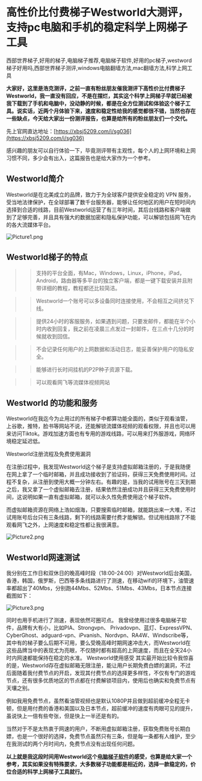 # 高性价比付费梯子Westworld大测评，支持pc电脑和手机的稳定科学上网梯子工具
西部世界梯子,好用的梯子,电脑梯子推荐,电脑梯子软件,好用的pc梯子,westword梯子好用吗,西部世界梯子测评,windows电脑翻墙方法,mac翻墙方法,科学上网工具

**大家好，这里是浩克测评，之前一直有粉丝朋友催我测评下高性价比付费梯子Westworld，我一直没有回应，不是在摆烂，其实这个科学上网梯子早就已经被我下载到了手机和电脑中，没动静的时候，都是在全方位测试和体验这个梯子工具。说实话，近两个月体验下来，速度和稳定性给我的感觉都很不错，当然也存在一些缺点，今天给大家出一份测评报告，也算是给所有的粉丝朋友们一个交代。**

先上官网直达地址：[https://xbsj5209.com/i/sg036](https://xbsj5209.com/i/sg036)

感兴趣的朋友可以自行体验一下，毕竟测评带有主观性，每个人的上网环境和上网习惯不同，多少会有出入，这篇报告也是给大家作为一个参考。

## Westworld简介

Westworld是在北美成立的品牌，致力于为全球客户提供安全稳定的 VPN 服务，受当地法律保护，在全球部署了数千台服务器，能够让任何地区的用户在短时间内选择到合适的线路，目前Westworld运营了有三年时间，其后台线路和客户端做到了足够完善，并且具有强大的数据加密和隐私保护功能，可以解锁包括网飞在内的各大流媒体平台。

![Picture1.png](https://s2.loli.net/2023/05/25/nzVvwMfNoHpJxKd.png)

## Westworld梯子的特点

>>支持的平台全面，有Mac，Windows，Linux，iPhone，iPad，Android，路由器等多平台的独立客户端，都是一键下载安装并且附带详细的教程，教程都还比较简洁。

>>Westworld一个账号可以多设备同时连接使用，不会相互之间挤兑下线。

>>提供24小时的客服服务，如果遇到问题，只要发邮件，都能在半个小时内收到回复，我之前在凌晨三点发过一封邮件，在三点十几分的时候就收到回信。

>>不会记录任何用户的上网数据和活动日志，能妥善保护用户的隐私安全。

>>能够进行长时间挂机的P2P种子资源下载。

>>可以观看网飞等流媒体视频网站

## Westworld 的功能和服务

Westworld在我迄今为止用过的所有梯子中都算功能全面的，类似于观看油管，上谷歌，推特，脸书等网站不说，还能解锁流媒体视频的观看权限，并且也可以用来访问Tiktok。游戏加速方面也有专用的游戏线路，可以用来打外服游戏，网络环境稳定延迟低。

Westworld注册流程及免费使用漏洞

在注册过程中，我发现Westworld这个梯子是支持虚拟邮箱注册的，于是我随便在网上拿了一个临时邮箱，并且成功接收到了验证码，获得三天免费使用时间。过程不复杂，从注册到使用大概一分钟左右。有趣的是，当我的试用账号在三天到期之后，我又拿了一个虚拟邮箱去注册，结果依然注册成功并且获得三天免费使用时间，这说明如果一直有虚拟邮箱，就可以永久性免费使用这个梯子软件。

而虚拟邮箱资源在网络上浩如烟海，只要搜索临时邮箱，就能跳出来一大堆，不过试用账号后台只有三条线路，剩下的线路需要付费才能解锁。但试用线路除了不能观看网飞之外，上网速度和稳定性都让我很满意。

![Picture2.png](https://s2.loli.net/2023/05/25/kIh1PAoKEvziFLr.png)

## Westworld网速测试

我分别在工作日和双休日的晚高峰时段（18:00-24:00）对Westworld后台美国，香港，韩国，俄罗斯，巴西等多条线路进行了测速，在移动wifi的环境下，油管速率都超出了40Mbs，分别跑44Mbs、52Mbs、51Mbs、43Mbs，日本节点连接截图如下：

![Picture3.png](https://s2.loli.net/2023/05/25/3qdh1SwcgxHlRu5.png)

同时也用手机进行了测速，表现依然可圈可点。
我曾经使用过很多电脑梯子软件，品牌有大有小，比如PIA、Strongvpn、 Privadovpn、蓝灯、ExpressVPN、CyberGhost、adguard-vpn、iPvanish、Nordvpn、RA4W、Windscribe等，其中有的梯子要么后期不可用，要么受晚高峰时期网速冲击大，而Westworld在这些品牌当中的表现尤为亮眼，不仅随时都有超高的上网速度，而且在全天24小时内网速都能保持在稳定的水准。
Westworld使用感受
其实最开始比较令我惊喜的是，Westworld存在虚拟邮箱无限注册，能让用户长期免费白嫖的漏洞，不过后面随着我付费节点的开启，发现其付费节点的选择更多样性，不仅有专门的游戏节点，还有很多优质地区的节点都在付费解锁项目内，使用后也确实和免费节点有天壤之别。

例如我用免费节点，虽然看油管视频也是默认1080P并且做到超前缓冲全程无卡顿，但是用付费的香港和美国以及日本节点，超前缓冲的速度有肉眼可见的提升，虽说快上一倍有些夸张，但是快上一半还是有的。

当然对于不是太热衷于网速的用户，不断用虚拟邮箱注册，获取免费账号长期白嫖，也是一个很好的选择，免费节点虽然只有三条，但是每一条都有人维护，至少在我测试的两个月时间内，免费节点没有出现任何问题。

**以上就是我这段时间用Westworld这个[电脑梯子软件](https://www.dazhuanlan.com/yuluoqingtian/topics/2638239)的感受，也算是给大家一个参考，其实如果没有特殊要求，大多数梯子功能都是相近的，选择一款稳定的，价位合适的科学上网梯子工具就行。**


